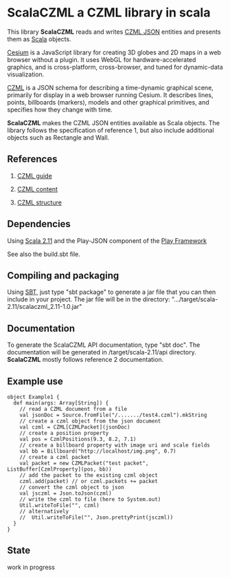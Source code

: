 # ScalaCZML a CZML library in scala 

This library **ScalaCZML** reads and writes 
[CZML JSON](https://github.com/AnalyticalGraphicsInc/cesium/wiki/CZML-Guide) entities and 
presents them as [Scala](http://www.scala-lang.org/) objects.

[Cesium](http://cesiumjs.org/) is a JavaScript library for creating 3D globes and 2D maps in a web browser without a plugin. 
It uses WebGL for hardware-accelerated graphics, and is cross-platform, cross-browser, 
and tuned for dynamic-data visualization. 

[CZML](https://github.com/AnalyticalGraphicsInc/cesium/wiki/CZML-Guide) is a JSON schema for 
describing a time-dynamic graphical scene, primarily for display in a web browser running Cesium.
It describes lines, points, billboards (markers), models and
other graphical primitives, and specifies how they change with time.

**ScalaCZML** makes the CZML JSON entities available as Scala objects. 
The library follows the specification of reference 1, but also include additional objects such as Rectangle and Wall.

## References
 
1) [CZML guide](https://github.com/AnalyticalGraphicsInc/cesium/wiki/CZML-Guide)

2) [CZML content](https://github.com/AnalyticalGraphicsInc/cesium/wiki/CZML-Content)

3) [CZML structure](https://github.com/AnalyticalGraphicsInc/cesium/wiki/CZML-Structure)

## Dependencies

Using [Scala 2.11](http://www.scala-lang.org/) and the Play-JSON component 
of the [Play Framework](https://www.playframework.com/)

See also the build.sbt file.

## Compiling and packaging

Using [SBT](http://www.scala-sbt.org/), just type "sbt package" to generate a jar file that you can then 
include in your project. The jar file will be in the directory:
 ".../target/scala-2.11/scalaczml_2.11-1.0.jar" 

## Documentation

To generate the ScalaCZML API documentation, type "sbt doc". The documentation will be generated in 
/target/scala-2.11/api directory. **ScalaCZML** mostly follows reference 2 documentation. 

## Example use

    object Example1 {
      def main(args: Array[String]) {
        // read a CZML document from a file
        val jsonDoc = Source.fromFile("/......./test4.czml").mkString
        // create a czml object from the json document
        val czml = CZML[CZMLPacket](jsonDoc)
        // create a position property
        val pos = CzmlPositions(9.3, 8.2, 7.1)
        // create a billboard property with image uri and scale fields
        val bb = Billboard("http://localhost/img.png", 0.7)
        // create a czml packet
        val packet = new CZMLPacket("test packet", ListBuffer[CzmlProperty](pos, bb))
        // add the packet to the existing czml object
        czml.add(packet) // or czml.packets += packet
        // convert the czml object to json
        val jsczml = Json.toJson(czml)
        // write the czml to file (here to System.out)
        Util.writeToFile("", czml)
        // alternatively
        //  Util.writeToFile("", Json.prettyPrint(jsczml))
      }
    }
    
## State

work in progress

